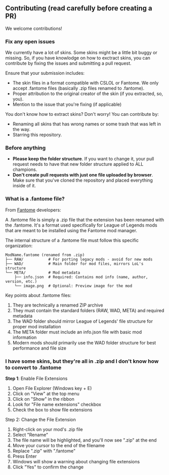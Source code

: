 ## Contributing (read carefully before creating a PR)

We welcome contributions! 

### Fix any open issues

We currently have a lot of skins. Some skins might be a little bit buggy or missing. So, if you have knowlodge on how to exctract skins, you can contribute by fixing the issues and submitting a pull request.

Ensure that your submission includes:

- The skin files in a format compatible with CSLOL or Fantome. We only accept .fantome files (basically .zip files renamed to .fantome).
- Proper attribution to the original creator of the skin (if you extracted, so, you).
- Mention to the issue that you're fixing (if applicable)

You don't know how to extract skins? Don't worry! You can contribute by:

- Renaming all skins that has wrong names or some trash that was left in the way.
- Starring this repository.

### Before anything

- **Please keep the folder structure**. If you want to change it, your pull request needs to have that new folder structure applied to ALL champions.
- **Don't create pull requests with just one file uploaded by browser**. Make sure that you've cloned the repository and placed everything inside of it.

### What is a .fantome file?

From [Fantome](https://github.com/LeagueToolkit/Fantome) developers:

A .fantome file is simply a .zip file that the extension has been renamed with the .fantome. It's a format used specifically for League of Legends mods that are meant to be installed using the Fantome mod manager.

The internal structure of a .fantome file must follow this specific organization:
```
ModName.fantome (renamed from .zip)
├── RAW/           # For porting legacy mods - avoid for new mods
├── WAD/           # Main folder for mod files, mirrors LoL's structure
└── META/          # Mod metadata
    ├── info.json  # Required: Contains mod info (name, author, version, etc.)
    └── image.png  # Optional: Preview image for the mod
```

Key points about .fantome files:
1. They are technically a renamed ZIP archive
2. They must contain the standard folders (RAW, WAD, META) and required metadata
3. The WAD folder should mirror League of Legends' file structure for proper mod installation
4. The META folder must include an info.json file with basic mod information
5. Modern mods should primarily use the WAD folder structure for best performance and file size

### I have some skins, but they're all in .zip and I don't know how to convert to .fantome 

**Step 1**: Enable File Extensions

1. Open File Explorer (Windows key + E)
2. Click on "View" at the top menu
3. Click on "Show" in the ribbon
4. Look for "File name extensions" checkbox
5. Check the box to show file extensions

Step 2: Change the File Extension

1. Right-click on your mod's .zip file
2. Select "Rename"
3. The file name will be highlighted, and you'll now see ".zip" at the end
4. Move your cursor to the end of the filename
5. Replace ".zip" with ".fantome"
6. Press Enter
7. Windows will show a warning about changing file extensions
8. Click "Yes" to confirm the change
